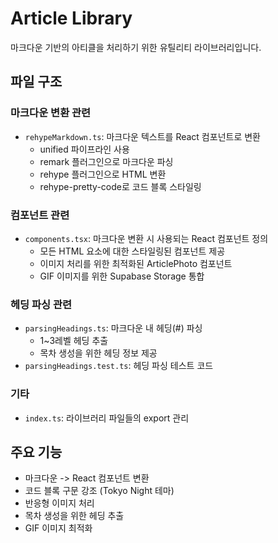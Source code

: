 # Article Library

마크다운 기반의 아티클을 처리하기 위한 유틸리티 라이브러리입니다.

## 파일 구조

### 마크다운 변환 관련

- `rehypeMarkdown.ts`: 마크다운 텍스트를 React 컴포넌트로 변환
  - unified 파이프라인 사용
  - remark 플러그인으로 마크다운 파싱
  - rehype 플러그인으로 HTML 변환
  - rehype-pretty-code로 코드 블록 스타일링

### 컴포넌트 관련

- `components.tsx`: 마크다운 변환 시 사용되는 React 컴포넌트 정의
  - 모든 HTML 요소에 대한 스타일링된 컴포넌트 제공
  - 이미지 처리를 위한 최적화된 ArticlePhoto 컴포넌트
  - GIF 이미지를 위한 Supabase Storage 통합

### 헤딩 파싱 관련

- `parsingHeadings.ts`: 마크다운 내 헤딩(#) 파싱
  - 1~3레벨 헤딩 추출
  - 목차 생성을 위한 헤딩 정보 제공
- `parsingHeadings.test.ts`: 헤딩 파싱 테스트 코드

### 기타

- `index.ts`: 라이브러리 파일들의 export 관리

## 주요 기능

- 마크다운 -> React 컴포넌트 변환
- 코드 블록 구문 강조 (Tokyo Night 테마)
- 반응형 이미지 처리
- 목차 생성을 위한 헤딩 추출
- GIF 이미지 최적화
